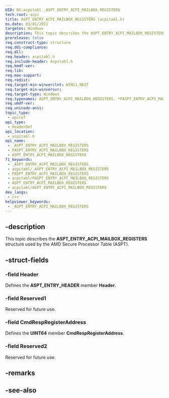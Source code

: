 ```yaml
---
UID: NS:acpitabl._ASPT_ENTRY_ACPI_MAILBOX_REGISTERS
tech.root: acpi
title: ASPT_ENTRY_ACPI_MAILBOX_REGISTERS (acpitabl.h)
ms.date: 03/01/2022
targetos: Windows
description: This topic describes the ASPT_ENTRY_ACPI_MAILBOX_REGISTERS structure used by the AMD Secure Processor Table (ASPT).
prerelease: false
req.construct-type: structure
req.ddi-compliance: 
req.dll: 
req.header: acpitabl.h
req.include-header: Acpitabl.h
req.kmdf-ver: 
req.lib: 
req.max-support: 
req.redist: 
req.target-min-winverclnt: WIN11_NEXT
req.target-min-winversvr: 
req.target-type: Windows
req.typenames: ASPT_ENTRY_ACPI_MAILBOX_REGISTERS, *PASPT_ENTRY_ACPI_MAILBOX_REGISTERS
req.umdf-ver: 
req.unicode-ansi: 
topic_type:
 - apiref
api_type:
 - HeaderDef
api_location:
 - acpitabl.h
api_name:
 - _ASPT_ENTRY_ACPI_MAILBOX_REGISTERS
 - PASPT_ENTRY_ACPI_MAILBOX_REGISTERS
 - ASPT_ENTRY_ACPI_MAILBOX_REGISTERS
f1_keywords:
 - _ASPT_ENTRY_ACPI_MAILBOX_REGISTERS
 - acpitabl/_ASPT_ENTRY_ACPI_MAILBOX_REGISTERS
 - PASPT_ENTRY_ACPI_MAILBOX_REGISTERS
 - acpitabl/PASPT_ENTRY_ACPI_MAILBOX_REGISTERS
 - ASPT_ENTRY_ACPI_MAILBOX_REGISTERS
 - acpitabl/ASPT_ENTRY_ACPI_MAILBOX_REGISTERS
dev_langs:
 - c++
helpviewer_keywords:
 - _ASPT_ENTRY_ACPI_MAILBOX_REGISTERS
---
```


## -description

This topic describes the **ASPT_ENTRY_ACPI_MAILBOX_REGISTERS** structure used by the AMD Secure Processor Table (ASPT).

## -struct-fields

### -field Header

Defines the **ASPT_ENTRY_HEADER** member **Header**.

### -field Reserved1

Reserved for future use.

### -field CmdRespRegisterAddress

Defines the **UINT64** member **CmdRespRegisterAddress**.

### -field Reserved2

Reserved for future use.

## -remarks

## -see-also
